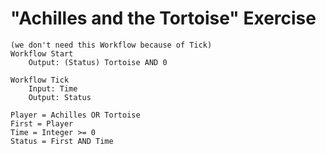 # "Achilles and the Tortoise" Exercise

```
(we don't need this Workflow because of Tick)
Workflow Start
    Output: (Status) Tortoise AND 0
```

```
Workflow Tick
    Input: Time
    Output: Status
```

```
Player = Achilles OR Tortoise
First = Player
Time = Integer >= 0
Status = First AND Time
```
